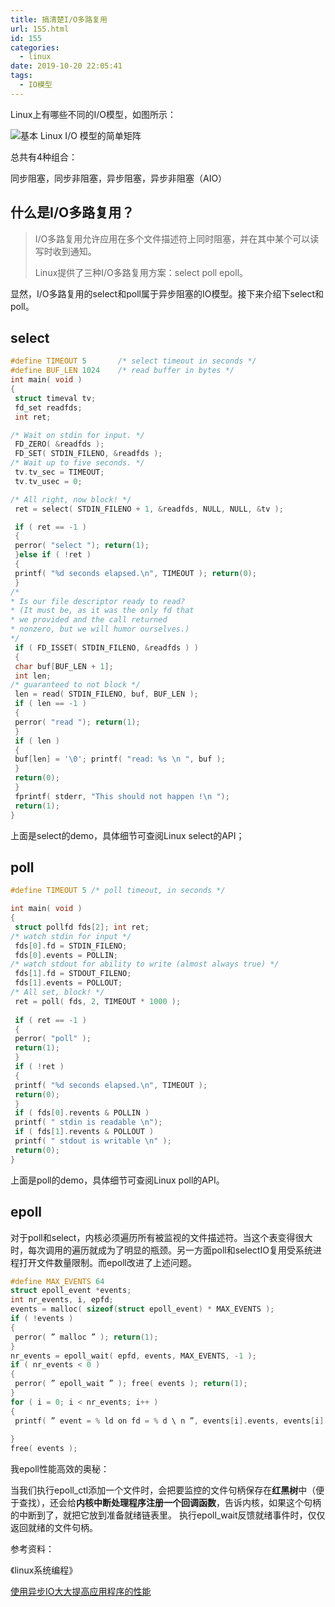 ```yaml
---
title: 搞清楚I/O多路复用
url: 155.html
id: 155
categories:
  - linux
date: 2019-10-20 22:05:41
tags:
  - IO模型
---
```


Linux上有哪些不同的I/O模型，如图所示：





![基本 Linux I/O 模型的简单矩阵](https://www.ibm.com/developerworks/cn/linux/l-async/figure1.gif)

总共有4种组合：

同步阻塞，同步非阻塞，异步阻塞，异步非阻塞（AIO）

什么是I/O多路复用？
-----------

> I/O多路复用允许应用在多个文件描述符上同时阻塞，并在其中某个可以读写时收到通知。
> 
> Linux提供了三种I/O多路复用方案：select poll epoll。

显然，I/O多路复用的select和poll属于异步阻塞的IO模型。接下来介绍下select和poll。

select
------

```c
#define TIMEOUT 5       /* select timeout in seconds */
#define BUF_LEN 1024    /* read buffer in bytes */
int main( void )
{
 struct timeval tv;
 fd_set readfds;
 int ret;

/* Wait on stdin for input. */
 FD_ZERO( &readfds );
 FD_SET( STDIN_FILENO, &readfds );
/* Wait up to five seconds. */
 tv.tv_sec = TIMEOUT;
 tv.tv_usec = 0;

/* All right, now block! */
 ret = select( STDIN_FILENO + 1, &readfds, NULL, NULL, &tv );

 if ( ret == -1 )
 {
 perror( "select "); return(1);
 }else if ( !ret )
 {
 printf( "%d seconds elapsed.\n", TIMEOUT ); return(0);
 }
/* 
* Is our file descriptor ready to read? 
* (It must be, as it was the only fd that 
* we provided and the call returned 
* nonzero, but we will humor ourselves.) 
*/
 if ( FD_ISSET( STDIN_FILENO, &readfds ) )
 {
 char buf[BUF_LEN + 1];
 int len;
/* guaranteed to not block */
 len = read( STDIN_FILENO, buf, BUF_LEN );
 if ( len == -1 )
 {
 perror( "read "); return(1);
 }
 if ( len )
 {
 buf[len] = '\0'; printf( "read: %s \n ", buf );
 }
 return(0);
 }
 fprintf( stderr, "This should not happen !\n ");
 return(1);
}
```

上面是select的demo，具体细节可查阅Linux select的API；

poll
----

```c
#define TIMEOUT 5 /* poll timeout, in seconds */

int main( void )
{
 struct pollfd fds[2]; int ret;
/* watch stdin for input */ 
 fds[0].fd = STDIN_FILENO; 
 fds[0].events = POLLIN; 
/* watch stdout for ability to write (almost always true) */ 
 fds[1].fd = STDOUT_FILENO; 
 fds[1].events = POLLOUT;
/* All set, block! */ 
 ret = poll( fds, 2, TIMEOUT * 1000 );
 
 if ( ret == -1 )
 {
 perror( "poll" ); 
 return(1);
 }
 if ( !ret )
 {
 printf( "%d seconds elapsed.\n", TIMEOUT ); 
 return(0);
 }
 if ( fds[0].revents & POLLIN )
 printf( " stdin is readable \n");
 if ( fds[1].revents & POLLOUT )
 printf( " stdout is writable \n" );
 return(0);
}
```

上面是poll的demo，具体细节可查阅Linux poll的API。

epoll
-----

对于poll和select，内核必须遍历所有被监视的文件描述符。当这个表变得很大时，每次调用的遍历就成为了明显的瓶颈。另一方面poll和selectIO复用受系统进程打开文件数量限制。而epoll改进了上述问题。

```c
#define MAX_EVENTS 64
struct epoll_event *events;
int nr_events, i, epfd;
events = malloc( sizeof(struct epoll_event) * MAX_EVENTS );
if ( !events )
{
 perror( ” malloc ” ); return(1);
}
nr_events = epoll_wait( epfd, events, MAX_EVENTS, -1 ); 
if ( nr_events < 0 )
{
 perror( ” epoll_wait ” ); free( events ); return(1);
}
for ( i = 0; i < nr_events; i++ )
{
 printf( ” event = % ld on fd = % d \ n ”, events[i].events, events[i].data.fd );                                                                                                                                                                                            /* * We now can, per events[i].events, operate on
                                                                                                                                                                                                                                                                              * events[i].data.fd without blocking. */
}
free( events );
```

我epoll性能高效的奥秘：

当我们执行epoll_ctl添加一个文件时，会把要监控的文件句柄保存在**红黑树**中（便于查找），还会给**内核中断处理程序注册一个回调函数**，告诉内核，如果这个句柄的中断到了，就把它放到准备就绪链表里。 执行epoll_wait反馈就绪事件时，仅仅返回就绪的文件句柄。

参考资料：

《linux系统编程》

[使用异步IO大大提高应用程序的性能](https://www.ibm.com/developerworks/cn/linux/l-async/)